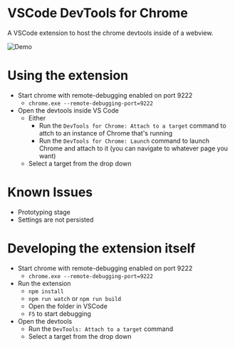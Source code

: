 # VSCode DevTools for Chrome

A VSCode extension to host the chrome devtools inside of a webview.

![Demo](demo.gif)

# Using the extension
- Start chrome with remote-debugging enabled on port 9222
    - `chrome.exe --remote-debugging-port=9222`
- Open the devtools inside VS Code 
    - Either
      - Run the `DevTools for Chrome: Attach to a target` command to attch to an instance of Chrome that's running
      - Run the `DevTools for Chrome: Launch` command to launch Chrome and attach to it (you can navigate to whatever page you want)
    - Select a target from the drop down


# Known Issues
- Prototyping stage
- Settings are not persisted

# Developing the extension itself

- Start chrome with remote-debugging enabled on port 9222
    - `chrome.exe --remote-debugging-port=9222`
- Run the extension 
    - `npm install`
    - `npm run watch` or `npm run build`
    - Open the folder in VSCode
    - `F5` to start debugging
- Open the devtools 
    - Run the `DevTools: Attach to a target` command
    - Select a target from the drop down

